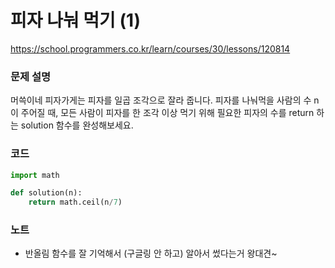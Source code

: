 # 피자 나눠 먹기 (1)
https://school.programmers.co.kr/learn/courses/30/lessons/120814

### 문제 설명
머쓱이네 피자가게는 피자를 일곱 조각으로 잘라 줍니다. 피자를 나눠먹을 사람의 수 n이 주어질 때, 모든 사람이 피자를 한 조각 이상 먹기 위해 필요한 피자의 수를 return 하는 solution 함수를 완성해보세요.

### 코드
```python
import math

def solution(n):
    return math.ceil(n/7)
```

### 노트
- 반올림 함수를 잘 기억해서 (구글링 안 하고) 알아서 썼다는거 왕대견~
